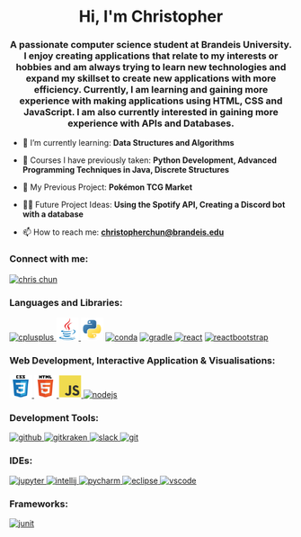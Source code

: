 <h1 align="center">Hi, I'm Christopher</h1>
<h3 align="center">A passionate computer science student at Brandeis University. I enjoy creating applications that relate to my interests or hobbies and am always trying to learn new technologies and expand my skillset to create new applications with more efficiency. Currently, I am learning and gaining more experience with making applications using HTML, CSS and JavaScript. I am also currently interested in gaining more experience with APIs and Databases. </h3>

- 🌱 I’m currently learning: **Data Structures and Algorithms**

- 📄 Courses I have previously taken: **Python Development, Advanced Programming Techniques in Java, Discrete Structures**

- 🔭 My Previous Project: **Pokémon TCG Market**

- 👨‍💻 Future Project Ideas: **Using the Spotify API, Creating a Discord bot with a database**

- 📫 How to reach me: **christopherchun@brandeis.edu**

<h3 align="left">Connect with me:</h3>
<p align="left">
<a href="https://www.linkedin.com/in/chris-chun-8b9b73244/" target="blank"><img align="center" src="https://raw.githubusercontent.com/rahuldkjain/github-profile-readme-generator/master/src/images/icons/Social/linked-in-alt.svg" alt="chris chun" height="30" width="40" /></a>
</p>

<h3 align="left">Languages and Libraries:</h3>
<p align="left"> 
  <a href="https://www.w3schools.com/cpp/" target="_blank" rel="noreferrer"> <img src="https://cdn.jsdelivr.net/gh/devicons/devicon@latest/icons/cplusplus/cplusplus-original.svg" alt="cplusplus" width="40" height="40"/> </a> 
  <a href="https://www.java.com" target="_blank" rel="noreferrer"> <img src="https://raw.githubusercontent.com/devicons/devicon/master/icons/java/java-original.svg" alt="java" width="40" height="40"/> </a> 
  <a href="https://www.python.org" target="_blank" rel="noreferrer"> <img src="https://raw.githubusercontent.com/devicons/devicon/master/icons/python/python-original.svg" alt="python" width="40" height="40"/></a>
  <a href="https://docs.conda.io/projects/conda/en/latest/user-guide/getting-started.html" target="_blank" rel="noreferrer"> <img src="https://cdn.jsdelivr.net/gh/devicons/devicon@latest/icons/anaconda/anaconda-original.svg" alt="conda" width="40" height="40"/></a>
  <a href="https://docs.gradle.org/current/userguide/getting_started_eng.html" target="_blank" rel="noreferrer"> <img src="https://cdn.jsdelivr.net/gh/devicons/devicon@latest/icons/gradle/gradle-original.svg" alt="gradle" width="40" height="40"/> </a>
  <a href="https://react.dev" target="_blank" rel="noreferrer"> <img src="https://cdn.jsdelivr.net/gh/devicons/devicon@latest/icons/react/react-original.svg" alt="react" width="40" height="40"/></a>
  <a href="https://react-bootstrap.netlify.app/docs/getting-started/introduction" target="_blank" rel="noreferrer"> <img src="https://cdn.jsdelivr.net/gh/devicons/devicon@latest/icons/reactbootstrap/reactbootstrap-original.svg" alt="reactbootstrap" width="40"   
  height="40"/></a>
</p>

<h3 align="left">Web Development, Interactive Application & Visualisations:</h3>
<p align="left"> 
  <a href="https://www.w3schools.com/css/" target="_blank" rel="noreferrer"> <img src="https://raw.githubusercontent.com/devicons/devicon/master/icons/css3/css3-original-wordmark.svg" alt="css3" width="40" height="40"/> </a> 
  <a href="https://www.w3.org/html/" target="_blank" rel="noreferrer"> <img src="https://raw.githubusercontent.com/devicons/devicon/master/icons/html5/html5-original-wordmark.svg" alt="html5" width="40" height="40"/> </a> 
  <a href="https://developer.mozilla.org/en-US/docs/Web/JavaScript" target="_blank" rel="noreferrer"> <img src="https://raw.githubusercontent.com/devicons/devicon/master/icons/javascript/javascript-original.svg" alt="javascript" width="40" height="40"/> </a> 
  <a href="https://nodejs.org/en/about" target="_blank" rel="noreferrer"> <img src="https://cdn.jsdelivr.net/gh/devicons/devicon@latest/icons/nodejs/nodejs-original-wordmark.svg" alt="nodejs" width="40" height="40"/> </a>
</p>

<h3 align="left">Development Tools:</h3>
<p align="left">
  <a href="https://docs.github.com/en/get-started/getting-started-with-git" target="_blank" rel="noreferrer"> <img src="https://cdn.jsdelivr.net/gh/devicons/devicon@latest/icons/github/github-original.svg" alt="github" width="40" height="40"/> </a>
  <a href="https://www.gitkraken.com" target="_blank" rel="noreferrer"> <img src="https://cdn.worldvectorlogo.com/logos/gitkraken.svg" alt="gitkraken" width="40" height="40"/> </a>
  <a href="https://slack.com" target="_blank" rel="noreferrer"> <img src="https://cdn.jsdelivr.net/gh/devicons/devicon@latest/icons/slack/slack-original.svg" alt="slack" width="40" height="40"/> </a>
  <a href="https://git-scm.com" target="_blank" rel="noreferrer"> <img src="https://cdn.jsdelivr.net/gh/devicons/devicon@latest/icons/git/git-original.svg" alt="git" width="40" height="40"/> </a>
</p>

<h3 align="left">IDEs:</h3>
<p align="left">
  <a href="https://docs.jupyter.org/en/latest" target="_blank" rel="noreferrer"> <img src="https://cdn.jsdelivr.net/gh/devicons/devicon@latest/icons/jupyter/jupyter-original-wordmark.svg" alt="jupyter" width="40" height="40"/> </a>
  <a href="https://www.jetbrains.com/idea" target="_blank" rel="noreferrer"> <img src="https://cdn.jsdelivr.net/gh/devicons/devicon@latest/icons/intellij/intellij-original.svg" alt="intellij" width="40" height="40"/> </a>
  <a href="https://www.jetbrains.com/pycharm" target="_blank" rel="noreferrer"> <img src="https://cdn.jsdelivr.net/gh/devicons/devicon@latest/icons/pycharm/pycharm-original.svg" alt="pycharm" width="40" height="40"/> </a>
  <a href="https://eclipseide.org" target="_blank" rel="noreferrer"> <img src="https://cdn.jsdelivr.net/gh/devicons/devicon@latest/icons/eclipse/eclipse-original.svg" alt="eclipse" width="40" height="40"/> </a>
  <a href="https://code.visualstudio.com/docs" target="_blank" rel="noreferrer"> <img src="https://cdn.jsdelivr.net/gh/devicons/devicon@latest/icons/vscode/vscode-original.svg" alt="vscode" width="40" height="40"/> </a>
</p>

<h3 align="left">Frameworks:</h3>
<p align="left">
  <a href="https://junit.org/junit5/docs/current/user-guide" target="_blank" rel="noreferrer"> <img src="https://cdn.jsdelivr.net/gh/devicons/devicon@latest/icons/junit/junit-plain-wordmark.svg" alt="junit" width="40" height="40"/> </a>
</p>
